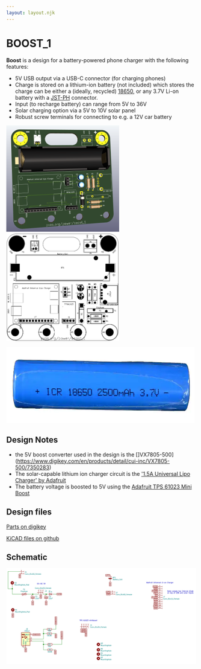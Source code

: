 ```yaml
---
layout: layout.njk
---
```


# BOOST_1

<!--
![](/img/boost_board_3d.png) ![](/img/boost/boost_1.png)
-->

**Boost** is a design for a battery-powered phone charger with the following features:
- 5V USB output via a USB-C connector (for charging phones)
- Charge is stored on a lithium-ion battery (not included) which stores the charge can be either a (ideally, recycled) [18650](https://www.18650batterystore.com/collections/18650-batteries), or any 3.7V Li-on battery with a [JST-PH](https://www.mouser.com/ProductDetail/TE-Connectivity/440055-2?qs=DE9Qji9blsSmCkgS7fKI6w%3D%3D&mgh=1&gclid=Cj0KCQiAuvOPBhDXARIsAKzLQ8FIn0AJiv5N9X8Zr1FzriP3zXEFO02FMtw7HIzeyKe0NP3By860LwQaAngtEALw_wcB) connector. 
- Input (to recharge battery) can range from 5V to 36V
- Solar charging option via a 5V to 10V solar panel
- Robust screw terminals for connecting to e.g. a 12V car battery 

<a href="/img/boost_board_3d.png"><img width="300px" src="/img/boost_board_3d.png"></a> <a href="/img/boost/boost_1.png"><img width="300px" src="/img/boost/boost_1.png"></a>

<img width="500px" src="/img/boost/18650.png">

## Design Notes

- the 5V boost converter used in the design is the []VX7805-500](https://www.digikey.com/en/products/detail/cui-inc/VX7805-500/7350283)
- The solar-capable lithium ion charger circuit is the ['1.5A Universal Lipo Charger' by Adafruit](https://www.adafruit.com/product/4755)
- The battery voltage is boosted to 5V using the [Adafruit TPS 61023 Mini Boost](https://www.adafruit.com/product/4654)

## Design files

[Parts on digikey](https://docs.google.com/spreadsheets/d/1SSv-qiHzVkntU7v8pnGAcpxlCwBbYCUFDfs7P6XYWlM/edit#gid=506193531)

[KiCAD files on github](https://github.com/edgecollective/boosta)

## Schematic

[![](/img/boost_schem.png)](/img/boosta.pdf)




